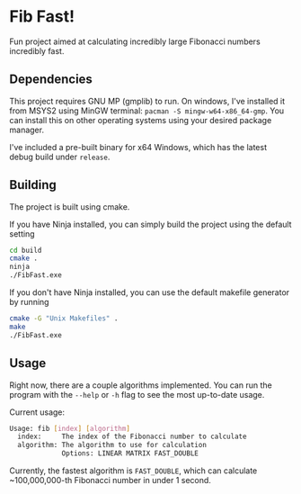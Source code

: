 # Fib Fast!

Fun project aimed at calculating incredibly large Fibonacci numbers incredibly fast.

## Dependencies

This project requires GNU MP (gmplib) to run. On windows, I've installed it from MSYS2 using MinGW terminal: `pacman -S mingw-w64-x86_64-gmp`. You can install this on other operating systems using your desired package manager.

I've included a pre-built binary for x64 Windows, which has the latest debug build under `release`.

## Building

The project is built using cmake.

If you have Ninja installed, you can simply build the project using the default setting
```bash
cd build 
cmake .
ninja
./FibFast.exe
```

If you don't have Ninja installed, you can use the default makefile generator by running
```bash
cmake -G "Unix Makefiles" .
make
./FibFast.exe
```

## Usage

Right now, there are a couple algorithms implemented. You can run the program with the `--help` or `-h` flag to see the most up-to-date usage.

Current usage:
```bash
Usage: fib [index] [algorithm]
  index:     The index of the Fibonacci number to calculate
  algorithm: The algorithm to use for calculation
             Options: LINEAR MATRIX FAST_DOUBLE 
```

Currently, the fastest algorithm is `FAST_DOUBLE`, which can calculate ~100,000,000-th Fibonacci number in under 1 second.
